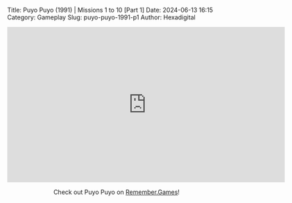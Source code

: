 Title: Puyo Puyo (1991) | Missions 1 to 10 [Part 1]
Date: 2024-06-13 16:15
Category: Gameplay
Slug: puyo-puyo-1991-p1
Author: Hexadigital

<center><iframe src="https://www.youtube.com/embed/IAsCwq5PllQ?feature=oembed" allow="accelerometer; autoplay; encrypted-media; gyroscope; picture-in-picture" width="640" height="360" frameborder="0"></iframe>

Check out Puyo Puyo on [Remember.Games](https://remember.games/game/8365/puyo-puyo/)!</center>